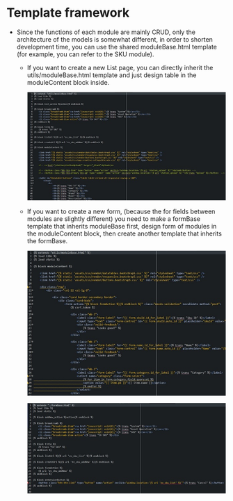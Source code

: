 # Template framework

- Since the functions of each module are mainly CRUD, only the architecture of the models is somewhat different, in order to shorten development time, you can use the shared moduleBase.html template (for example, you can refer to the SKU module).
    - If you want to create a new List page, you can directly inherit the utils/moduleBase.html template and just design table in the moduleContent block inside.
    
      ![](./images/list.jpg)
    - If you want to create a new form, (because the for fields between modules are slightly different) you need to make a formBase template that inherits moduleBase first, design form of modules in the moduleContent block, then create another template that inherits the formBase.
    
      ![](./images/form.jpg)
      
      ![](./images/add.jpg)